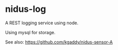 nidus-log
=========

A REST logging service using node.

Using mysql for storage.

See also:
https://github.com/kgaddy/nidus-sensor-A
